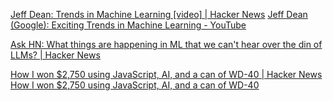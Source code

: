 
[Jeff Dean: Trends in Machine Learning [video] | Hacker News](https://news.ycombinator.com/item?id=39435320)
[Jeff Dean (Google): Exciting Trends in Machine Learning - YouTube](https://www.youtube.com/watch?v=oSCRZkSQ1CE)

[Ask HN: What things are happening in ML that we can't hear over the din of LLMs? | Hacker News](https://news.ycombinator.com/item?id=39848847)

[How I won $2,750 using JavaScript, AI, and a can of WD-40 | Hacker News](https://news.ycombinator.com/item?id=41247982)
[How I won $2,750 using JavaScript, AI, and a can of WD-40](https://davekiss.com/blog/how-i-won-2750-using-javascript-ai-and-a-can-of-wd-40)
